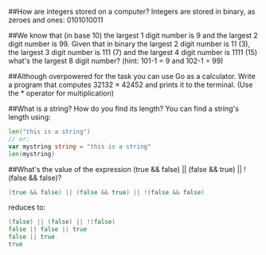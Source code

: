 ##How are integers stored on a computer?
Integers are stored in binary, as zeroes and ones: 0101010011

##We know that (in base 10) the largest 1 digit number is 9 and the largest 2 digit number is 99. 
Given that in binary the largest 2 digit number is 11 (3), the largest 3 digit number is 111 (7) 
and the largest 4 digit number is 1111 (15) what's the largest 8 digit number? (hint: 101-1 = 9 and 102-1 = 99)

##Although overpowered for the task you can use Go as a calculator. Write a program that computes 32132 × 42452 and prints it to the terminal. (Use the * operator for multiplication)

##What is a string? How do you find its length?
You can find a string's length using:
```go
len("this is a string")
// or:
var mystring string = "this is a string"
len(mystring)
```

##What's the value of the expression (true && false) || (false && true) || !(false && false)?
```go
(true && false) || (false && true) || !(false && false)
```
reduces to:
```go
(false) || (false) || !(false)
false || false || true
false || true
true
```

